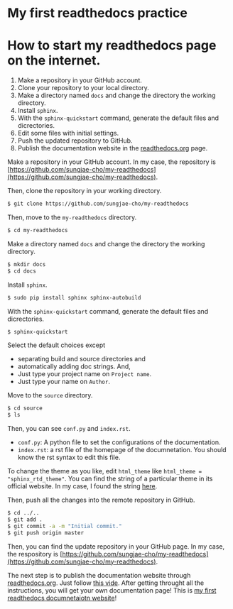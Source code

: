 # My first readthedocs practice

# How to start my readthedocs page on the internet.
1. Make a repository in your GitHub account.
2. Clone your repository to your local directory.
3. Make a directory named `docs` and change the directory the working directory.
4. Install `sphinx`.
5. With the `sphinx-quickstart` command, generate the default files and dicrectories.
6. Edit some files with initial settings.
7. Push the updated repository to GitHub.
8. Publish the documentation website in the [readthedocs.org](https://readthedocs.org/) page.

Make a repository in your GitHub account. In my case, the repository is [https://github.com/sungjae-cho/my-readthedocs](https://github.com/sungjae-cho/my-readthedocs).

Then, clone the repository in your working directory.
```bash
$ git clone https://github.com/sungjae-cho/my-readthedocs
```

Then, move to the `my-readthedocs` directory.
```bash
$ cd my-readthedocs
```

Make a directory named `docs` and change the directory the working directory.
```bash
$ mkdir docs
$ cd docs
```

Install `sphinx`.
```bash
$ sudo pip install sphinx sphinx-autobuild
```

With the `sphinx-quickstart` command, generate the default files and dicrectories.
```bash
$ sphinx-quickstart
```
Select the default choices except 
* separating build and source directories and 
* automatically adding doc strings.
And,
* Just type your project name on `Project name`.
* Just type your name on `Author`.

Move to the `source` directory.
```bash
$ cd source
$ ls
```
Then, you can see `conf.py` and `index.rst`.
* `conf.py`: A python file to set the configurations of the documentation.
* `index.rst`: a rst file of the homepage of the documnetation. You should know the rst syntax to edit this file.

To change the theme as you like, edit `html_theme` like `html_theme = "sphinx_rtd_theme"`. You can find the string of a particular theme in its official website. In my case, I found the string [here](https://sphinx-rtd-theme.readthedocs.io/en/latest/installing.html).

Then, push all the changes into the remote repository in GitHub.
```bash
$ cd ../..
$ git add .
$ git commit -a -m "Initial commit."
$ git push origin master
```

Then, you can find the update repository in your GitHub page. In my case, the respository is [https://github.com/sungjae-cho/my-readthedocs](https://github.com/sungjae-cho/my-readthedocs).

The next step is to publish the documentation website through [readthedocs.org](https://readthedocs.org/). Just follow [this vide](https://www.youtube.com/watch?v=4rAoOcxQKoYo). After getting throught all the instructions, you will get your own documentation page! This is [my first readthedocs documnetaiotn website](https://my-first-readthedocs.readthedocs.io)! 
